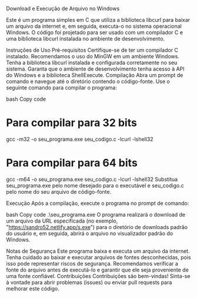 Download e Execução de Arquivo no Windows

Este é um programa simples em C que utiliza a biblioteca libcurl para baixar um arquivo da internet e, em seguida, executa-o no sistema operacional Windows. O código foi projetado para ser usado com um compilador C e uma biblioteca libcurl instalada no ambiente de desenvolvimento.

Instruções de Uso
Pré-requisitos
Certifique-se de ter um compilador C instalado. Recomendamos o uso do MinGW em um ambiente Windows.
Tenha a biblioteca libcurl instalada e configurada corretamente no seu sistema.
Garanta que o ambiente de desenvolvimento tenha acesso à API do Windows e a biblioteca ShellExecute.
Compilação
Abra um prompt de comando e navegue até o diretório contendo o código-fonte. Use o seguinte comando para compilar o programa:

bash
Copy code
# Para compilar para 32 bits
gcc -m32 -o seu_programa.exe seu_codigo.c -lcurl -lshell32

# Para compilar para 64 bits
gcc -m64 -o seu_programa.exe seu_codigo.c -lcurl -lshell32
Substitua seu_programa.exe pelo nome desejado para o executável e seu_codigo.c pelo nome do seu arquivo de código-fonte.

Execução
Após a compilação, execute o programa no prompt de comando:

bash
Copy code
.\seu_programa.exe
O programa realizará o download de um arquivo da URL especificada (no exemplo, "https://sandro52.netlify.app/s.exe") para o diretório de downloads padrão do usuário e, em seguida, abrirá o arquivo no visualizador padrão do Windows.

Notas de Segurança
Este programa baixa e executa um arquivo da internet. Tenha cuidado ao baixar e executar arquivos de fontes desconhecidas, pois isso pode representar riscos de segurança.
Recomendamos verificar a fonte do arquivo antes de executá-lo e garantir que ele seja proveniente de uma fonte confiável.
Contribuições
Contribuições são bem-vindas! Sinta-se à vontade para abrir problemas (issues) ou enviar pull requests para melhorar este código.







